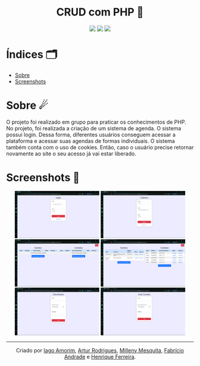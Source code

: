 <h1 align="center"> CRUD com PHP 🐘</h1>
<div align="center">
  <img src="https://img.shields.io/badge/PHP-777BB4?style=for-the-badge&logo=php&logoColor=white" />
  <img src="https://img.shields.io/badge/HTML5-E34F26?style=for-the-badge&logo=html5&logoColor=white" />
  <img src="https://img.shields.io/badge/Bootstrap-563D7C?style=for-the-badge&logo=bootstrap&logoColor=white" />

</div>


# Índices 🗂
* [Sobre](#sobre-)
* [Screenshots](#screenshots-)

# Sobre ☄

O projeto foi realizado em grupo para praticar os conhecimentos de PHP.
No projeto, foi realizada a criação de um sistema de agenda. O sistema possui login. Dessa forma, diferentes usuários conseguem acessar a plataforma e acessar suas agendas de formas individuais.
O sistema também conta com o uso de cookies. Então, caso o usuário precise retornar novamente ao site o seu acesso já vai estar liberado.

# Screenshots 📸
<div display="inline" align="center">

<img src="./assets/image00.png" width="45%"/>
<img src="./assets/image01.png" width="45%"/>
<img src="./assets/image02.png" width="45%"/>
<img src="./assets/image03.png" width="45%"/>
<img src="./assets/image04.png" width="45%"/>
<img src="./assets/image05.png" width="45%"/>

</div>

<hr>
<div align="center">

Criado por [Iago Amorim](https://github.com/danonep2), [Artur Rodrigues](https://github.com/ArturRDGS), [Milleny Mesquita](https://github.com/MillenyMesquita), [Fabrício Andrade](https://github.com/andradejs) e [Henrique Ferreira](https://github.com/andradejs).
</div>